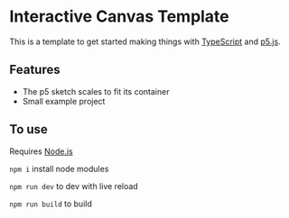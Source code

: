 # Interactive Canvas Template

This is a template to get started making things with [TypeScript](https://www.typescriptlang.org/) and [p5.js](https://p5js.org/).

## Features

- The p5 sketch scales to fit its container
- Small example project

## To use

Requires [Node.js](https://nodejs.org/en)

`npm i` install node modules

`npm run dev` to dev with live reload

`npm run build` to build

